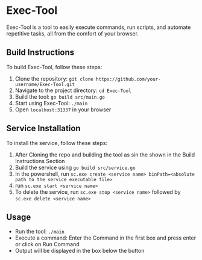 # Exec-Tool

Exec-Tool is a tool to easily execute commands, run scripts, and automate repetitive tasks, all from the comfort of your browser.

## Build Instructions

To build Exec-Tool, follow these steps:

1. Clone the repository: `git clone https://github.com/your-username/Exec-Tool.git`
2. Navigate to the project directory: `cd Exec-Tool`
3. Build the tool: `go build src/main.go`
4. Start using Exec-Tool: `./main`
5. Open `localhost:31337` in your browser

## Service Installation

To install the service, follow these steps:

1. After Cloning the repo and building the tool as sin the shown in the Build Instructions Section 
2. Build the service using `go build src/service.go`
3. In the powershell, run `sc.exe create <service name> binPath=<absolute path to the service executable file>`
4. run `sc.exe start <service name>`
5. To delete the service, run `sc.exe stop <service name>` followed by `sc.exe delete <service name>` 

## Usage

- Run the tool: `./main`
- Execute a command: Enter the Command in the first box and press enter or click on Run Command
- Output will be displayed in the box below the button

